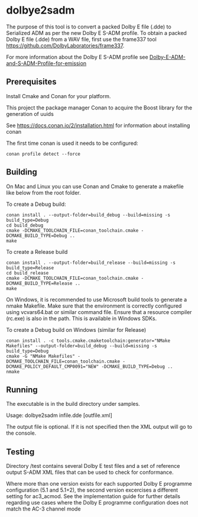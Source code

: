 # dolbye2sadm

The purpose of this tool is to convert a packed Dolby E file (.dde) to Serialized ADM as per the new Dolby E S-ADM profile. To obtain a packed Dolby E file (.dde) from a WAV file, first use the frame337 tool 
https://github.com/DolbyLaboratories/frame337.

For more information about the Dolby E S-ADM profile see [Dolby-E-ADM-and-S-ADM-Profile-for-emission](https://professionalsupport.dolby.com/s/article/Dolby-E-ADM-and-S-ADM-Profile-for-emission)

## Prerequisites

Install Cmake and Conan for your platform.

This project the package manager Conan to acquire the Boost library for the generation of uuids

See https://docs.conan.io/2/installation.html for information about installing conan

The first time conan is used it needs to be configured:
```
conan profile detect --force
```

## Building

On Mac and Linux you can use Conan and Cmake to generate a makefile like below from the root folder.

To create a Debug build:
```
conan install . --output-folder=build_debug --build=missing -s build_type=Debug          
cd build_debug
cmake -DCMAKE_TOOLCHAIN_FILE=conan_toolchain.cmake -DCMAKE_BUILD_TYPE=Debug ..
make
```
To create a Release build
```
conan install . --output-folder=build_release --build=missing -s build_type=Release        
cd build_release
cmake -DCMAKE_TOOLCHAIN_FILE=conan_toolchain.cmake -DCMAKE_BUILD_TYPE=Release ..
make
```


On Windows, it is recommended to use Microsoft build tools to generate a nmake Makefile. Make sure that the environment is correctly configured using vcvars64.bat or similar command file. Ensure that a resource compiler (rc.exe) is also in the path. This is available in Windows SDKs.

To create a Debug build on Windows (similar for Release)
```
conan install . -c tools.cmake.cmaketoolchain:generator="NMake Makefiles" --output-folder=build_debug --build=missing -s build_type=Debug
cmake -G "NMake Makefiles" -DCMAKE_TOOLCHAIN_FILE=conan_toolchain.cmake -DCMAKE_POLICY_DEFAULT_CMP0091="NEW" -DCMAKE_BUILD_TYPE=Debug ..
nmake
```

## Running

The executable is in the build directory under samples.

Usage: dolbye2sadm infile.dde [outfile.xml]

The output file is optional. If it is not specified then the XML output will go to the console.

## Testing

Directory /test contains several Dolby E test files and a set of reference output S-ADM XML files that can be used to check for conformance.

Where more than one version exists for each supported Dolby E programme configuration (5.1 and 5.1+2), the second version
excercises a different setting for ac3_acmod. See the implementation guide for further details regarding use cases
where the Dolby E programme configuration does not match the AC-3 channel mode
